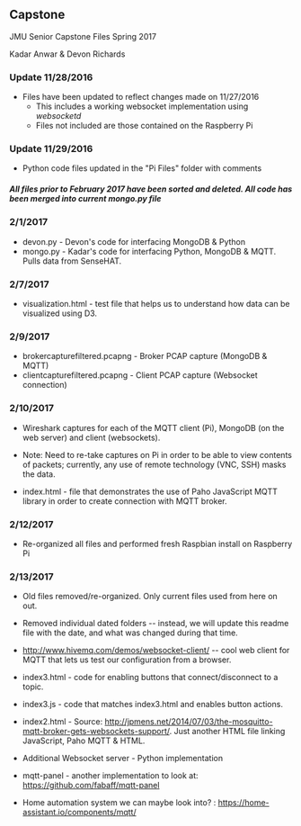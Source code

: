 ## Capstone
JMU Senior Capstone Files Spring 2017

Kadar Anwar & Devon Richards

### Update 11/28/2016
* Files have been updated to reflect changes made on 11/27/2016
  * This includes a working websocket implementation using *websocketd*
  * Files not included are those contained on the Raspberry Pi

### Update 11/29/2016
* Python code files updated in the "Pi Files" folder with comments

##### All files prior to February 2017 have been sorted and deleted. All code has been merged into current mongo.py file

### 2/1/2017
* devon.py - Devon's code for interfacing MongoDB & Python
* mongo.py - Kadar's code for interfacing Python, MongoDB & MQTT. Pulls data
from SenseHAT.

### 2/7/2017
* visualization.html - test file that helps us to understand how data can be
visualized using D3.

### 2/9/2017
* brokercapturefiltered.pcapng - Broker PCAP capture (MongoDB & MQTT)
* clientcapturefiltered.pcapng - Client PCAP capture (Websocket connection)

### 2/10/2017
* Wireshark captures for each of the MQTT client (Pi), MongoDB (on the web server)
and client (websockets).

* Note: Need to re-take captures on Pi in order to be able to view contents of
packets; currently, any use of remote technology (VNC, SSH) masks the data.

* index.html - file that demonstrates the use of Paho JavaScript MQTT library
in order to create connection with MQTT broker.

### 2/12/2017
* Re-organized all files and performed fresh Raspbian install on Raspberry Pi

### 2/13/2017
* Old files removed/re-organized. Only current files used from here on out.
* Removed individual dated folders -- instead, we will update this readme file
with the date, and what was changed during that time.

* http://www.hivemq.com/demos/websocket-client/ -- cool web client for MQTT that
lets us test our configuration from a browser.

* index3.html - code for enabling buttons that connect/disconnect to a topic.
* index3.js - code that matches index3.html and enables button actions.
* index2.html - Source:
http://jpmens.net/2014/07/03/the-mosquitto-mqtt-broker-gets-websockets-support/.
Just another HTML file linking JavaScript, Paho MQTT & HTML.

* Additional Websocket server - Python implementation
* mqtt-panel - another implementation to look at: https://github.com/fabaff/mqtt-panel
* Home automation system we can maybe look into? : https://home-assistant.io/components/mqtt/

